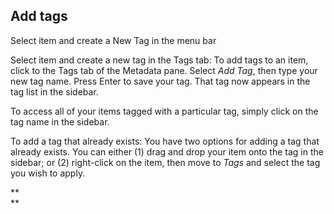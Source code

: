 ## Add tags

Select item and create a New Tag in the menu bar

Select item and create a new tag in the Tags tab: To add tags to an item, click to the Tags tab of the Metadata pane. Select _Add Tag_, then type your new tag name. Press Enter to save your tag. That tag now appears in the tag list in the sidebar.

To access all of your items tagged with a particular tag, simply click on the tag name in the sidebar.

To add a tag that already exists: You have two options for adding a tag that already exists. You can either \(1\) drag and drop your item onto the tag in the sidebar; or \(2\) right-click on the item, then move to _Tags_ and select the tag you wish to apply.

**  
**

